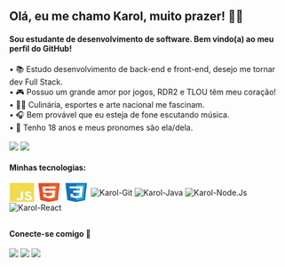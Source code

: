 ## Olá, eu me chamo Karol, muito prazer! 👩‍💻
<h4>Sou estudante de desenvolvimento de software. Bem vindo(a) ao meu perfil do GitHub!</h4> 
• 📚 Estudo desenvolvimento de back-end e front-end, desejo me tornar dev Full Stack. <br>
• 🎮 Possuo um grande amor por jogos, RDR2 e TLOU têm meu coração! <br>
• 👩‍🍳 Culinária, esportes e arte nacional me fascinam. <br>
• 🎧 Bem provável que eu esteja de fone escutando música. <br>
• 🙂 Tenho 18 anos e meus pronomes são ela/dela. <br><br>


<div>
  <img height="170em" src="https://github-readme-stats.vercel.app/api?username=kvargazs&show_icons=true&theme=tokyonight">
  <img height="170em" src="https://github-readme-stats.vercel.app/api/top-langs/?username=kvargazs&layout=compact&theme=tokyonight">
</div>
  
<div style="display: inline_block">
  <h4>Minhas tecnologias:</h4>
  <img align="center" alt="Karol-Js" height="35" width="45" src="https://raw.githubusercontent.com/devicons/devicon/master/icons/javascript/javascript-plain.svg">
  <img align="center" alt="Karol-HTML" height="35" width="45" src="https://raw.githubusercontent.com/devicons/devicon/master/icons/html5/html5-original.svg">
  <img align="center" alt="Karol-CSS" height="35" width="45" src="https://raw.githubusercontent.com/devicons/devicon/master/icons/css3/css3-original.svg">
  <img align="center" alt="Karol-Git" height="35" width="35" src="https://cdn.jsdelivr.net/gh/devicons/devicon/icons/git/git-original.svg">
  <img align="center" alt="Karol-Java" height="35" width="35" src="https://cdn.jsdelivr.net/gh/devicons/devicon/icons/java/java-original.svg">
  <img align="center" alt="Karol-Node.Js" height="35" width="45" src="https://cdn.jsdelivr.net/gh/devicons/devicon/icons/nodejs/nodejs-original.svg">
  <img align="center" alt="Karol-React" height="35" width="45" src="https://cdn.jsdelivr.net/gh/devicons/devicon/icons/react/react-original.svg">
</div>

##

<div>
  <h4>Conecte-se comigo 🤝</h4>
  <a href="https://www.linkedin.com/in/karoline-vargas-ferreira-76a60721b/" target="_blank"><img src="https://img.shields.io/badge/-LinkedIn-%230077B5?style=for-the-badge&logo=linkedin&logoColor=white" target="_blank"></a> 
  <a href="https://www.instagram.com/kvargazs/" target="_blank"><img src="https://img.shields.io/badge/-Instagram-%23E4405F?style=for-the-badge&logo=instagram&logoColor=white" target="_blank"></a>
  <a href="mailto:karol.v.0570@gmail.com"><img src="https://img.shields.io/badge/-Gmail-%23333?style=for-the-badge&logo=gmail&logoColor=white" target="_blank"></a>
</div>
